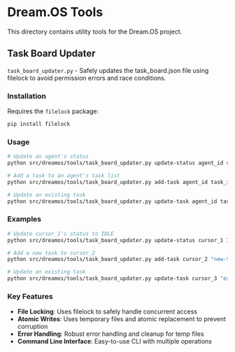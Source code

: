 # Dream.OS Tools

This directory contains utility tools for the Dream.OS project.

## Task Board Updater

`task_board_updater.py` - Safely updates the task_board.json file using filelock to avoid permission errors and race conditions.

### Installation

Requires the `filelock` package:

```bash
pip install filelock
```

### Usage

```bash
# Update an agent's status
python src/dreamos/tools/task_board_updater.py update-status agent_id status [--status-details DETAILS] [--task-id TASK_ID] [--task-description DESC]

# Add a task to an agent's task list
python src/dreamos/tools/task_board_updater.py add-task agent_id task_id task_json

# Update an existing task
python src/dreamos/tools/task_board_updater.py update-task agent_id task_id updates_json
```

### Examples

```bash
# Update cursor_1's status to IDLE
python src/dreamos/tools/task_board_updater.py update-status cursor_1 IDLE --status-details "Waiting for new tasks"

# Add a new task to cursor_2
python src/dreamos/tools/task_board_updater.py add-task cursor_2 "new-task-001" '{"description": "New task description", "status": "PENDING", "last_updated": "2025-05-18T12:00:00Z"}'

# Update an existing task
python src/dreamos/tools/task_board_updater.py update-task cursor_3 "existing-task-001" '{"status": "COMPLETED", "last_updated": "2025-05-18T15:30:00Z"}'
```

### Key Features

- **File Locking**: Uses filelock to safely handle concurrent access
- **Atomic Writes**: Uses temporary files and atomic replacement to prevent corruption
- **Error Handling**: Robust error handling and cleanup for temp files
- **Command Line Interface**: Easy-to-use CLI with multiple operations 